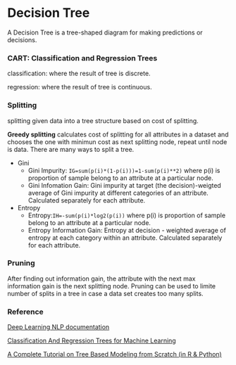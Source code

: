 # Decision Tree
A Decision Tree is a tree-shaped diagram for making predictions or decisions. 

### CART: Classification and Regression Trees
classification: where the result of tree is discrete.

regression: where the result of tree is continuous.

### Splitting
splitting given data into a tree structure based on cost of splitting.

**Greedy splitting** calculates cost of splitting for all attributes in a dataset and chooses the one with minimun cost as next splitting node, repeat until node is data. 
There are many ways to split a tree.
- Gini
    - Gini Impurity: `IG=sum(p(i)*(1-p(i)))=1-sum(p(i)**2)` where p(i) is proportion of sample belong to an attribute at a particular node.
    - Gini Infomation Gain: Gini impurity at target (the decision)-weigted average of Gini impurity at different categories of an attribute. Calculated separately for each attribute.
- Entropy
    - Entropy:`IH=-sum(p(i)*log2(p(i))` where p(i) is proportion of sample belong to an attribute at a particular node.
    - Entropy Information Gain: Entropy at decision - weighted average of entropy at each category within an attribute. Calculated separately for each attribute.

### Pruning
After finding out information gain, the attribute with the next max information gain is the next splitting node. 
Pruning can be used to limite number of splits in a tree in case a data set creates too many splits.


### Reference
[Deep Learning NLP documentation](https://machine-learning-course.readthedocs.io/en/latest/content/supervised/decisiontrees.html#cost-of-splitting)

[Classification And Regression Trees for Machine Learning](https://machinelearningmastery.com/classification-and-regression-trees-for-machine-learning/)

[A Complete Tutorial on Tree Based Modeling from Scratch (in R & Python)](https://www.analyticsvidhya.com/blog/2016/04/complete-tutorial-tree-based-modeling-scratch-in-python/#three)